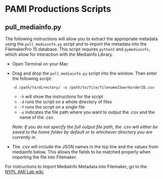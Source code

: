 # PAMI Productions Scripts

## pull_mediainfo.py

The following instructions will allow you to extract the appropriate metadata using the `pull_mediainfo.py` script and to import the metadata into the FilemakerPro 15 database. This script requires `python3` and `pymediainfo,` which allow for  interaction with the MediaInfo Library. 

* Open Terminal on your Mac 

* Drag and drop the `pull_mediainfo.py` script into the window. Then enter the following script:
  ```
  -d /path/to/directory/ -o /path/to/file/filenameISworkorderID.csv
  ```

    * `-h` will show the instrucitons for the script
    * `-d` runs the script on a whole directory of files
    * `-f` runs the script on a single file
    * `-o` indicates the file path where you want to output the .csv and the name of the .csv
    
    _Note: If you do not specify the full output file path, the .csv will either be saved to the home folder by default or to whichever directory you are currently in._

* The .csv will include the JSON names in the top line and the values from mediainfo below. This allows the fields to be matched properly when importing the file into Filemaker.

For instructions to Import MediaInfo Metadata into Filemaker, go to the [NYPL AMI Lab wiki](NYPL-AMI-Lab.md).
